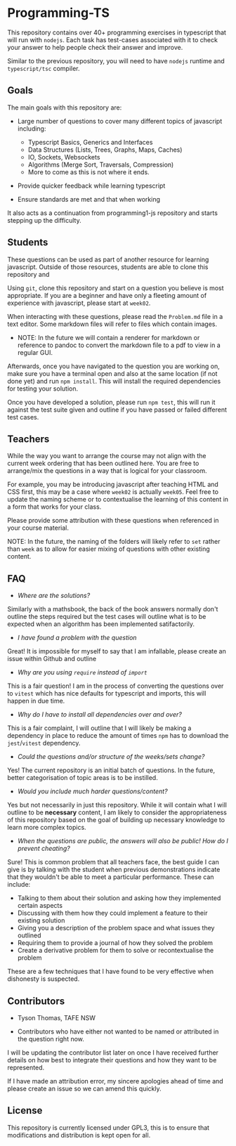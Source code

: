 # Programming-TS

This repository contains over 40+ programming exercises in typescript that will run with `nodejs`. Each task has test-cases associated with it to check your answer to help people check their answer and improve.

Similar to the previous repository, you will need to have `nodejs` runtime and `typescript/tsc` compiler.

## Goals

The main goals with this repository are:

* Large number of questions to cover many different topics of
javascript including:
  * Typescript Basics, Generics and Interfaces
  * Data Structures (Lists, Trees, Graphs, Maps, Caches)
  * IO, Sockets, Websockets
  * Algorithms (Merge Sort, Traversals, Compression)
  * More to come as this is not where it ends.

* Provide quicker feedback while learning typescript
* Ensure standards are met and that when working

It also acts as a continuation from programming1-js repository and starts stepping up the difficulty.

## Students

These questions can be used as part of another resource for learning javascript. Outside of those resources, students are able to clone this repository and 

Using `git`, clone this repository and start on a question you believe is most appropriate. If you are a beginner and have only a fleeting amount of experience with javascript, please start at `week02`.

When interacting with these questions, please read the `Problem.md` file in a text editor. Some markdown files will refer to files which contain images.

* NOTE: In the future we will contain a renderer for markdown or reference to pandoc to convert the markdown file to a pdf to view in a regular GUI.

Afterwards, once you have navigated to the question you are working on, make sure you have a terminal open and also at the same location (if not done yet) and run `npm install`. This will install the required dependencies for testing your solution.

Once you have developed a solution, please run `npm test`, this will run it against the test suite given and outline if you have passed or failed different test cases.


## Teachers

While the way you want to arrange the course may not align with the current week ordering that has been outlined here. You are free to arrange/mix the questions in a way that is logical for your classroom.

For example, you may be introducing javascript after teaching HTML and CSS first, this may be a case where `week02` is actually `week05`. Feel free to update the naming scheme or to contextualise the learning of this content in a form that works for your class.

Please provide some attribution with these questions when referenced in your course material.

NOTE: In the future, the naming of the folders will likely refer to `set` rather than `week` as to allow for easier mixing of questions with other existing content.

## FAQ

* *Where are the solutions?*

Similarly with a mathsbook, the back of the book answers normally don't outline the steps required but the test cases will outline what is to be expected when an algorithm has been implemented satifactorily.

* *I have found a problem with the question*

Great! It is impossible for myself to say that I am infallable, please create an issue within Github and outline 


* *Why are you using `require` instead of `import`*

This is a fair question! I am in the process of converting the questions over to `vitest` which has nice defaults for typescript and imports, this will happen in due time.


* *Why do I have to install all dependencies over and over?*

This is a fair complaint, I will outline that I will likely be making a dependency in place to reduce the amount of times `npm` has to download the `jest`/`vitest` dependency.

* *Could the questions and/or structure of the weeks/sets change?*

Yes! The current repository is an initial batch of questions. In the future, better categorisation of topic areas is to be instilled.

* *Would you include much harder questions/content?*

Yes but not necessarily in just this repository. While it will contain what I will outline to be **necessary** content, I am likely to consider the appropriateness of this repository based on the goal of building up necessary knowledge to learn more complex topics.

* *When the questions are public, the answers will also be public! How do I prevent cheating?*

Sure! This is common problem that all teachers face, the best guide I can give is by talking with the student when previous demonstrations indicate that they wouldn't be able to meet a particular performance. These can include:

* Talking to them about their solution and asking how they implemented certain aspects
* Discussing with them how they could implement a feature to their existing solution
* Giving you a description of the problem space and what issues they outlined
* Requiring them to provide a journal of how they solved the problem
* Create a derivative problem for them to solve or recontextualise the problem

These are a few techniques that I have found to be very effective when dishonesty is suspected.

## Contributors

* Tyson Thomas, TAFE NSW

* Contributors who have either not wanted to be named or attributed in the question right now.

I will be updating the contributor list later on once I have received further details on how best to integrate their questions and how they want to be represented.

If I have made an attribution error, my sincere apologies ahead of time and please create an issue so we can amend this quickly.

## License

This repository is currently licensed under GPL3, this is to ensure that modifications and distribution is kept open for all.
